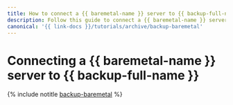 ```yaml
---
title: How to connect a {{ baremetal-name }} server to {{ backup-full-name }}
description: Follow this guide to connect a {{ baremetal-name }} server to {{ backup-full-name }}.
canonical: '{{ link-docs }}/tutorials/archive/backup-baremetal'
---
```


# Connecting a {{ baremetal-name }} server to {{ backup-full-name }}

{% include notitle [backup-baremetal](../../_tutorials/backup/backup-baremetal.md) %}